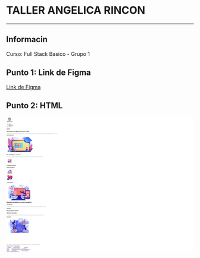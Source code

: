 <h1>TALLER ANGELICA RINCON</h1>
<hr>

<h2>Informacin</h2>
<p>Curso: Full Stack Basico - Grupo 1</p>
<h2>Punto 1: Link de Figma</h2>
<a href="https://www.figma.com/file/9ZVD5EgmtRyV2KttBI3NQN/ANGELICA-RINCON---FIGMA-EXERCISE?type=design&node-id=0-1" target="blank">Link de Figma</a>

<h2>Punto 2: HTML</h2>
<img src="./publics/images/screencapture-file-C-Users-marif-Desktop-taller-punto-1-3-inedx-html-2023-05-16-22_31_47.png" alt=""html>